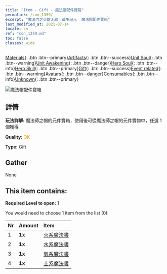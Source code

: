 ```yaml
---
title: "Item - Gift - 魔法帽配件寶箱"
permalink: /con_1359/
excerpt: "魔法门之英雄无敌：战争纪元  魔法帽配件寶箱"
last_modified_at: 2021-07-14
locale: cn
ref: "con_1359.md"
toc: false
classes: wide
---
```

 [Materials](/ItemsCN/){: .btn .btn--primary}[Artifacts](/ItemsCN/Artifacts/){: .btn .btn--success}[Unit Soul](/ItemsCN/UnitSoul/){: .btn .btn--warning}[Unit Awakening](/ItemsCN/UnitAwakening/){: .btn .btn--danger}[Hero Soul](/ItemsCN/HeroSoul/){: .btn .btn--info}[Hero Skill](/ItemsCN/HeroSkill/){: .btn .btn--primary}[Gift](/ItemsCN/Gift/){: .btn .btn--success}[Event related](/ItemsCN/Events/){: .btn .btn--warning}[Avatars](/ItemsCN/Avatars/){: .btn .btn--danger}[Consumables](/ItemsCN/Consumables/){: .btn .btn--info}[Unknown](/ItemsCN/Unknown/){: .btn .btn--primary}

 ![魔法帽配件寶箱](/images/t/i_906036.png)

## 詳情
 **玩法詳解:** 魔法師之帽的元件寶箱，使用後可從魔法師之帽的元件寶物中，任選 1 個獲得

 **Quality:** <span style="color: #FF8C00">OK</span>

 **Type:** Gift

## Gather

  None

## This item contains:

 **Required Level to open:** 1

 You would need to choose 1 item from the list (0):

  | Nr | Amount |     Item    |
  |:---|:-------|:------------|
  | 1 |  **1x** | [火系魔法書](/cn/Items/art_178/) |  | 
  | 2 |  **1x** | [水系魔法書](/cn/Items/art_179/) |  | 
  | 3 |  **1x** | [氣系魔法書](/cn/Items/art_180/) |  | 
  | 4 |  **1x** | [土系魔法書](/cn/Items/art_181/) |  | 
